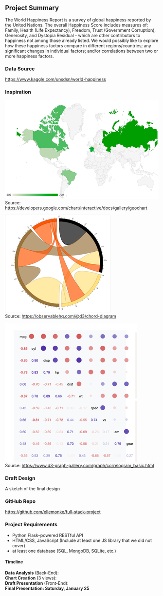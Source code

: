 ## Project Summary
The World Happiness Report is a survey of global happiness reported by the United Nations. The overall Happiness Score includes measures of: Family, Health (Life Expectancy), Freedom, Trust (Government Corruption), Generosity, and Dystopia Residual - which are other contributors to happiness not among those already listed. We would possibly like to explore how these happiness factors compare in different regions/countries; any significant changes in individual factors; and/or correlations between two or more happiness factors.

### Data Source
https://www.kaggle.com/unsdsn/world-happiness

### Inspiration
![**Geochart**](images/inspo-geochart.png)<br>
Source: https://developers.google.com/chart/interactive/docs/gallery/geochart

![**Chord Diagram**](images/inspo-chord.png)<br>
Source: https://observablehq.com/@d3/chord-diagram

![**Correlation Diagram**](images/inspo-correlation.png)<br>
Source: https://www.d3-graph-gallery.com/graph/correlogram_basic.html

### Draft Design 
A sketch of the final design

### GitHub Repo
https://github.com/ellemonke/full-stack-project

### Project Requirements
- Python Flask–powered RESTful API
- HTML/CSS, JavaScript (Include at least one JS library that we did not cover)
- at least one database (SQL, MongoDB, SQLite, etc.)

#### Timeline
**Data Analysis** (Back-End): <br>
**Chart Creation** (3 views): <br>
**Draft Presentation** (Front-End): <br>
**Final Presentation: Saturday, January 25**
